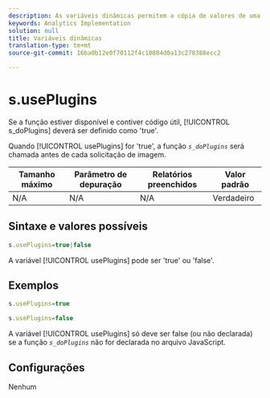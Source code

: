```yaml
---
description: As variáveis dinâmicas permitem a cópia de valores de uma variável para outra sem precisar digitar os valores completos várias vezes nas solicitações de imagem do site.
keywords: Analytics Implementation
solution: null
title: Variáveis dinâmicas
translation-type: tm+mt
source-git-commit: 16ba0b12e0f70112f4c10804d0a13c278388ecc2

---
```



# s.usePlugins

Se a função estiver disponível e contiver código útil, [!UICONTROL s_doPlugins] deverá ser definido como 'true'.

Quando [!UICONTROL usePlugins] for 'true', a função *`s_doPlugins`* será chamada antes de cada solicitação de imagem.

| Tamanho máximo | Parâmetro de depuração | Relatórios preenchidos | Valor padrão |
|---|---|---|---|
| N/A | N/A | N/A | Verdadeiro |

## Sintaxe e valores possíveis

```js
s.usePlugins=true|false
```

A variável [!UICONTROL usePlugins] pode ser 'true' ou 'false'.

## Exemplos

```js
s.usePlugins=true
```

```js
s.usePlugins=false
```

A variável [!UICONTROL usePlugins] só deve ser false (ou não declarada) se a função *`s_doPlugins`* não for declarada no arquivo JavaScript.

## Configurações

Nenhum
